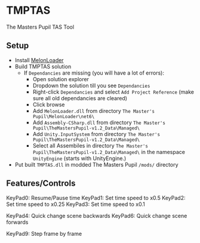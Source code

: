 # TMPTAS
 The Masters Pupil TAS Tool

## Setup
- Install [MelonLoader](https://melonwiki.xyz/#/?id=automated-installation)  
- Build TMPTAS solution
  - If `Dependancies` are missing (you will have a lot of errors):
    - Open solution explorer
    - Dropdown the solution till you see `Dependancies`
    - Right-click `Dependancies` and select `Add Project Reference` (make sure all old dependancies are cleared)
    - Click browse
    - Add `MelonLoader.dll` from directory `The Master's Pupil\MelonLoader\net6\`
    - Add `Assembly-CSharp.dll` from directory `The Master's Pupil\TheMastersPupil-v1.2_Data\Managed\`
    - Add `Unity.InputSystem` from directory `The Master's Pupil\TheMastersPupil-v1.2_Data\Managed\`
    - Select all Assembiles in directory `The Master's Pupil\TheMastersPupil-v1.2_Data\Managed\` in the namespace `UnityEngine` (starts with UnityEngine.)
- Put built `TMPTAS.dll` in modded The Masters Pupil `/mods/` directory

## Features/Controls
KeyPad0: Resume/Pause time
KeyPad1: Set time speed to x0.5
KeyPad2: Set time speed to x0.25
KeyPad3: Set time speed to x0.1

KeyPad4: Quick change scene backwards
KeyPad6: Quick change scene forwards

KeyPad9: Step frame by frame

